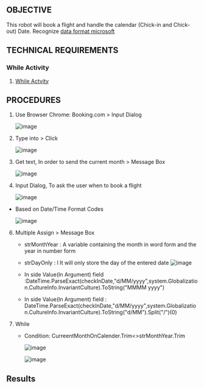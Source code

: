 ## OBJECTIVE 
This robot will book a flight and handle the calendar (Chick-in and Chick-out) Date.
Recognize [data format microsoft](https://learn.microsoft.com/en-us/system-center/orchestrator/standard-activities/format-date-time?view=sc-orch-2022)
## TECHNICAL REQUIREMENTS
  ###  While Activity
1) [While Actvity](https://docs.uipath.com/activities/other/latest/workflow/interruptible-while)
## PROCEDURES
1) Use Browser Chrome: Booking.com > Input Dialog

   ![image](https://github.com/user-attachments/assets/87bffa83-7779-421a-a872-9d8ed725a42d)

3) Type into > Click


   ![image](https://github.com/user-attachments/assets/d2e69a79-830d-4505-8e2d-e8bd2795fc71)


4) Get text, In order to send the current month > Message Box

   ![image](https://github.com/user-attachments/assets/2ed1a200-d48a-4a3d-9b40-b8e6229bbb66)


5) Input Dialog, To ask the user when to book a flight

    ![image](https://github.com/user-attachments/assets/415bb8e3-e4aa-44ab-9120-fea1af38cc07)



* Based on Date/Time Format Codes

  
    ![image](https://github.com/user-attachments/assets/c5def0d2-54f7-423d-842a-c692673405e6)

6) Multiple Assign > Message Box

   * strMonthYear : A variable containing the month in word form and the year in number form
   * strDayOnly : l It will only store the day of the entered date
    ![image](https://github.com/user-attachments/assets/3b0cfd27-916c-47cd-b84f-3fa413228db4)

   * In side Value(In Argument) field :DateTime.ParseExact(checkInDate,"d/MM/yyyy",system.Globalization.CultureInfo.InvariantCulture).ToString("MMMM yyyy")
   *  In side Value(In Argument) field : DateTime.ParseExact(checkInDate,"d/MM/yyyy",system.Globalization.CultureInfo.InvariantCulture).ToString("d/MM").Split("/")(0)
  
7) While
   * Condition: CurreentMonthOnCalender.Trim<>strMonthYear.Trim

     ![image](https://github.com/user-attachments/assets/eb3a00ff-c259-4e74-b00b-ff9bf1a6dcf8)

     ![image](https://github.com/user-attachments/assets/d8c98bb9-b17c-4f00-beed-3902177b7097)


## Results
